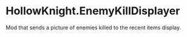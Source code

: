 # HollowKnight.EnemyKillDisplayer

Mod that sends a picture of enemies killed to the recent items display.
